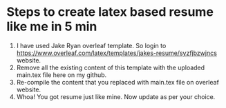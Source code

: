 # Steps to create latex based resume like me in 5 min

1. I have used Jake Ryan overleaf template. So login to https://www.overleaf.com/latex/templates/jakes-resume/syzfjbzwjncs website.
2. Remove all the existing content of this template with the uploaded main.tex file here on my github.
3. Re-compile the content that you replaced with main.tex file on overleaf website.
4. Whoa! You got resume just like mine. Now update as per your choice.
